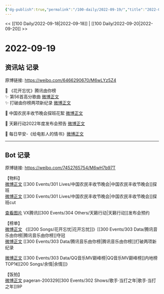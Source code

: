 ```yaml
---
{"dg-publish":true,"permalink":"/100-daily/2022-09-19/","title":"2022-09-19"}
---
```



<< [[100 Daily/2022-09-18\|2022-09-18]] | [[100 Daily/2022-09-20\|2022-09-20]] >>

# 2022-09-19

## 资讯站 记录

原博链接: https://weibo.com/6466290670/M6wLYz5Z4

🌟 《花开忘忧》腾讯由你榜  
✨ 第56首高分歌曲 [微博正文](https://m.weibo.cn/6466290670/4815467279552305)  
✨ 打破由你榜两项新纪录 [微博正文](https://m.weibo.cn/6466290670/4815467472225198)

🌟 中国农民丰收节晚会探班花絮 [微博正文](https://m.weibo.cn/6466290670/4815491790804936)

🌟 天籁行动2022年度发布会预告 [微博正文](https://m.weibo.cn/6466290670/4815511030335776)

🌟 每日早安-《给电影人的情书》[微博正文](https://m.weibo.cn/6466290670/4815332554311204)

---
## Bot 记录

原博链接: https://weibo.com/7452765754/M6wH7b97T

【物料】  
[微博正文](https://m.weibo.cn/7298805480/4815351832117537) [[300 Events/301 Lives/中国农民丰收节晚会\|中国农民丰收节晚会]]探班  
[微博正文](https://m.weibo.cn/6466290670/4815491790804936) [[300 Events/301 Lives/中国农民丰收节晚会\|中国农民丰收节晚会]]探班cut

[查看图片](https://wx1.sinaimg.cn/large/0088n2Pggy1h6cc2xsl1lj30u01c4k1d.jpg) VX腾讯[[300 Events/304 Others/天籁行动\|天籁行动]]发布会预约

【榜单】  
[微博正文](https://m.weibo.cn/6733257358/4815433917793084) 《[[200 Songs/花开忘忧\|花开忘忧]]》[[300 Events/303 Data/腾讯音乐由你榜\|腾讯音乐由你榜]]夺冠  
[微博正文](https://m.weibo.cn/6733257358/4815437595938123) [[300 Events/303 Data/腾讯音乐由你榜\|腾讯音乐由你榜]]打破两项新纪录

[微博正文](https://m.weibo.cn/2169129705/4815434870428998) [[300 Events/303 Data/QQ音乐MV巅峰榜\|QQ音乐MV巅峰榜]]内地榜TOP1《[[200 Songs/余情\|余情]]》

【饭拍】  
[微博正文](https://m.weibo.cn/7633014126/4815382375045686) pageran-200329[[300 Events/302 Shows/歌手·当打之年\|歌手·当打之年]]9P
